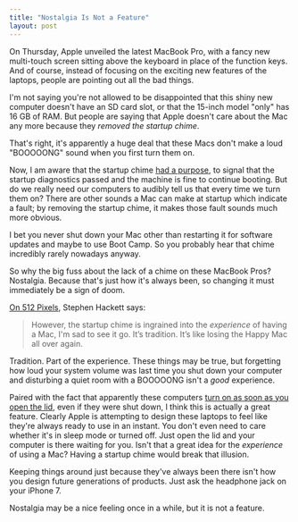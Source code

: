 ```yaml
---
title: "Nostalgia Is Not a Feature"
layout: post
---
```


On Thursday, Apple unveiled the latest MacBook Pro, with a fancy new multi-touch
screen sitting above the keyboard in place of the function keys. And of course,
instead of focusing on the exciting new features of the laptops, people are
pointing out all the bad things.

I'm not saying you're not allowed to be disappointed that this shiny new computer
doesn't have an SD card slot, or that the 15-inch model "only" has 16 GB of RAM.
But people are saying that Apple doesn't care about the Mac any more because they
_removed the startup chime_.

That's right, it's apparently a huge deal that these Macs don't make a loud
"BOOOOONG" sound when you first turn them on.

Now, I am aware that the startup chime [had a purpose][chime], to signal that the
startup diagnostics passed and the machine is fine to continue booting. But do we
really need our computers to audibly tell us that every time we turn them on?
There are other sounds a Mac can make at startup which indicate a fault; by
removing the startup chime, it makes those fault sounds much more obvious.

I bet you never shut down your Mac other than restarting it for software updates
and maybe to use Boot Camp. So you probably hear that chime incredibly rarely
nowadays anyway.

So why the big fuss about the lack of a chime on these MacBook Pros? Nostalgia.
Because that's just how it's always been, so changing it must immediately be a
sign of doom.

[On 512 Pixels][512], Stephen Hackett says:

> However, the startup chime is ingrained into the _experience_ of having a Mac,
> I'm sad to see it go. It’s tradition. It’s like losing the Happy Mac all over again.

Tradition. Part of the experience. These things may be true, but forgetting how
loud your system volume was last time you shut down your computer and disturbing
a quiet room with a BOOOOONG isn't a _good_ experience.

Paired with the fact that apparently these computers
[turn on as soon as you open the lid][lid], even if they were shut down, I think
this is actually a great feature. Clearly Apple is attempting to design these
laptops to feel like they're always ready to use in an instant. You don't even
need to care whether it's in sleep mode or turned off. Just open the lid and your
computer is there waiting for you. Isn't that a great idea for the _experience_
of using a Mac? Having a startup chime would break that illusion.

Keeping things around just because they've always been there isn't how you design
future generations of products. Just ask the headphone jack on your iPhone 7.

Nostalgia may be a nice feeling once in a while, but it is not a feature.


[chime]: https://en.m.wikipedia.org/wiki/Macintosh_startup
[512]: https://512pixels.net/2016/10/the-startup-chime-is-dead/
[lid]: https://youtu.be/kFolvM_uozU?t=10m40s
